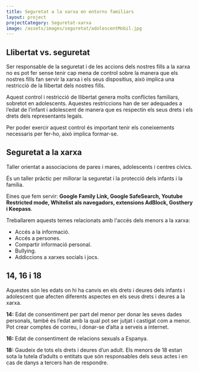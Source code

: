 ```yaml
---
title: Seguretat a la xarxa en entorns familiars
layout: project
projectCategory: Seguretat-xarxa
image: /assets/images/seguretat/adolescentMobil.jpg
---
```


## Llibertat vs. seguretat

Ser responsable de la seguretat i de les accions dels nostres fills a la xarxa no es pot fer sense tenir cap mena de control sobre la manera que els nostres fills fan servir la xarxa i els seus dispositius, això implica una restricció de la llibertat dels nostres fills.

Aquest control i restricció de llibertat genera molts conflictes familiars, sobretot en adolescents. Aquestes restriccions han de ser adequades a l’edat de l’infant i adolescent de manera que es respectin els seus drets i els drets dels representants legals.

Per poder exercir aquest control és important tenir els coneixements necessaris per fer-ho, això implica formar-se.

## Seguretat a la xarxa

Taller orientat a associacions de pares i mares, adolescents i centres cívics.

És un taller pràctic per millorar la seguretat i la protecció dels infants i la família.

Eines que fem servir: **Google Family Link, Google SafeSearch, Youtube Restricted mode, Whitelist als navegadors, extensions AdBlock, Gosthery i Keepass**.

Treballarem aquests temes relacionats amb l'accés dels menors a la xarxa:
- Accés a la informació.
- Accés a persones.
- Compartir informació personal.
- Bullying.
- Addiccions a xarxes socials i jocs.

## 14, 16 i 18

Aquestes són les edats on hi ha canvis en els drets i deures dels infants i adolescent que afecten diferents aspectes en els seus drets i deures a la xarxa.

**14:**  Edat de consentiment per part del menor per donar les seves dades personals, també és l’edat amb la qual pot ser jutjat i castigat com a menor. Pot crear comptes de correu, i donar-se d’alta a serveis a internet.

**16:** Edat de consentiment de relacions sexuals a Espanya.

**18:** Gaudeix de tots els drets i deures d’un adult. Els menors de 18 estan sota la tutela d’adults o entitats que són responsables dels seus actes i en cas de danys a tercers han de respondre.
